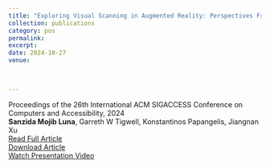 ```yaml
---
title: "Exploring Visual Scanning in Augmented Reality: Perspectives From Deaf and Hard of Hearing Users"
collection: publications
category: pos
permalink: 
excerpt: 
date: 2024-10-27
venue: 


 
---
```

Proceedings of the 26th International ACM SIGACCESS Conference on Computers and Accessibility, 2024  
**Sanzida Mojib Luna**, Garreth W Tigwell, Konstantinos Papangelis, Jiangnan Xu  
[Read Full Article](https://dl.acm.org/doi/abs/10.1145/3663548.3688535)    
[Download Article](https://sanzidamojibluna.github.io/files/pos_2024.pdf)  
[Watch Presentation Video](https://www.youtube.com/watch?v=3ydPvpvvm08)
